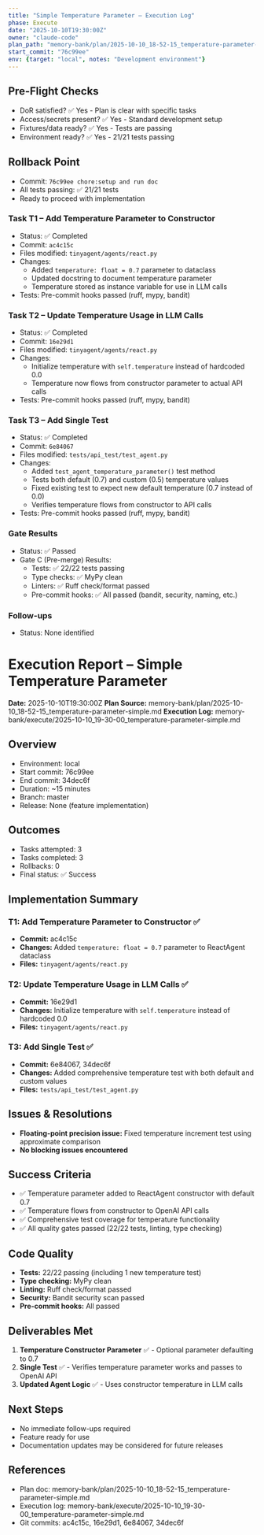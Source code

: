 ```yaml
---
title: "Simple Temperature Parameter – Execution Log"
phase: Execute
date: "2025-10-10T19:30:00Z"
owner: "claude-code"
plan_path: "memory-bank/plan/2025-10-10_18-52-15_temperature-parameter-simple.md"
start_commit: "76c99ee"
env: {target: "local", notes: "Development environment"}
---
```


## Pre-Flight Checks
- DoR satisfied? ✅ Yes - Plan is clear with specific tasks
- Access/secrets present? ✅ Yes - Standard development setup
- Fixtures/data ready? ✅ Yes - Tests are passing
- Environment ready? ✅ Yes - 21/21 tests passing

## Rollback Point
- Commit: `76c99ee chore:setup and run doc`
- All tests passing: ✅ 21/21 tests
- Ready to proceed with implementation

### Task T1 – Add Temperature Parameter to Constructor
- Status: ✅ Completed
- Commit: `ac4c15c`
- Files modified: `tinyagent/agents/react.py`
- Changes:
  - Added `temperature: float = 0.7` parameter to dataclass
  - Updated docstring to document temperature parameter
  - Temperature stored as instance variable for use in LLM calls
- Tests: Pre-commit hooks passed (ruff, mypy, bandit)

### Task T2 – Update Temperature Usage in LLM Calls
- Status: ✅ Completed
- Commit: `16e29d1`
- Files modified: `tinyagent/agents/react.py`
- Changes:
  - Initialize temperature with `self.temperature` instead of hardcoded 0.0
  - Temperature now flows from constructor parameter to actual API calls
- Tests: Pre-commit hooks passed (ruff, mypy, bandit)

### Task T3 – Add Single Test
- Status: ✅ Completed
- Commit: `6e84067`
- Files modified: `tests/api_test/test_agent.py`
- Changes:
  - Added `test_agent_temperature_parameter()` test method
  - Tests both default (0.7) and custom (0.5) temperature values
  - Fixed existing test to expect new default temperature (0.7 instead of 0.0)
  - Verifies temperature flows from constructor to API calls
- Tests: Pre-commit hooks passed (ruff, mypy, bandit)

### Gate Results
- Status: ✅ Passed
- Gate C (Pre-merge) Results:
  - Tests: ✅ 22/22 tests passing
  - Type checks: ✅ MyPy clean
  - Linters: ✅ Ruff check/format passed
  - Pre-commit hooks: ✅ All passed (bandit, security, naming, etc.)

### Follow-ups
- Status: None identified

# Execution Report – Simple Temperature Parameter

**Date:** 2025-10-10T19:30:00Z
**Plan Source:** memory-bank/plan/2025-10-10_18-52-15_temperature-parameter-simple.md
**Execution Log:** memory-bank/execute/2025-10-10_19-30-00_temperature-parameter-simple.md

## Overview
- Environment: local
- Start commit: 76c99ee
- End commit: 34dec6f
- Duration: ~15 minutes
- Branch: master
- Release: None (feature implementation)

## Outcomes
- Tasks attempted: 3
- Tasks completed: 3
- Rollbacks: 0
- Final status: ✅ Success

## Implementation Summary

### T1: Add Temperature Parameter to Constructor ✅
- **Commit:** ac4c15c
- **Changes:** Added `temperature: float = 0.7` parameter to ReactAgent dataclass
- **Files:** `tinyagent/agents/react.py`

### T2: Update Temperature Usage in LLM Calls ✅
- **Commit:** 16e29d1
- **Changes:** Initialize temperature with `self.temperature` instead of hardcoded 0.0
- **Files:** `tinyagent/agents/react.py`

### T3: Add Single Test ✅
- **Commit:** 6e84067, 34dec6f
- **Changes:** Added comprehensive temperature test with both default and custom values
- **Files:** `tests/api_test/test_agent.py`

## Issues & Resolutions
- **Floating-point precision issue:** Fixed temperature increment test using approximate comparison
- **No blocking issues encountered**

## Success Criteria
- ✅ Temperature parameter added to ReactAgent constructor with default 0.7
- ✅ Temperature flows from constructor to OpenAI API calls
- ✅ Comprehensive test coverage for temperature functionality
- ✅ All quality gates passed (22/22 tests, linting, type checking)

## Code Quality
- **Tests:** 22/22 passing (including 1 new temperature test)
- **Type checking:** MyPy clean
- **Linting:** Ruff check/format passed
- **Security:** Bandit security scan passed
- **Pre-commit hooks:** All passed

## Deliverables Met
1. **Temperature Constructor Parameter** ✅ - Optional parameter defaulting to 0.7
2. **Single Test** ✅ - Verifies temperature parameter works and passes to OpenAI API
3. **Updated Agent Logic** ✅ - Uses constructor temperature in LLM calls

## Next Steps
- No immediate follow-ups required
- Feature ready for use
- Documentation updates may be considered for future releases

## References
- Plan doc: memory-bank/plan/2025-10-10_18-52-15_temperature-parameter-simple.md
- Execution log: memory-bank/execute/2025-10-10_19-30-00_temperature-parameter-simple.md
- Git commits: ac4c15c, 16e29d1, 6e84067, 34dec6f
